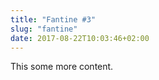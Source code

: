 ```yaml
---
title: "Fantine #3"
slug: "fantine"
date: 2017-08-22T10:03:46+02:00
---
```


This some more content.